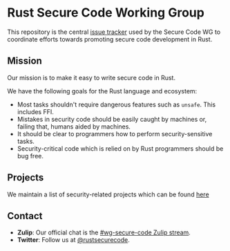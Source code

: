 # Rust Secure Code Working Group

This repository is the central [issue tracker] used by the Secure Code WG to
coordinate efforts towards promoting secure code development in Rust.

## Mission

Our mission is to make it easy to write secure code in Rust.

We have the following goals for the Rust language and ecosystem:
- Most tasks shouldn't require dangerous features such as `unsafe`. This includes FFI.
- Mistakes in security code should be easily caught by machines or, failing
  that, humans aided by machines.
- It should be clear to programmers how to perform security-sensitive tasks.
- Security-critical code which is relied on by Rust programmers should be bug
  free.
  
## Projects
We maintain a list of security-related projects which can be found [here](Projects.md)

## Contact

- **Zulip**: Our official chat is the [#wg-secure-code Zulip stream].
- **Twitter**: Follow us at [@rustsecurecode].

[issue tracker]: https://github.com/rust-secure-code/wg/issues
[#wg-secure-code Zulip stream]: https://rust-lang.zulipchat.com/#narrow/stream/146229-wg-secure-code
[@rustsecurecode]: https://twitter.com/rustsecurecode

